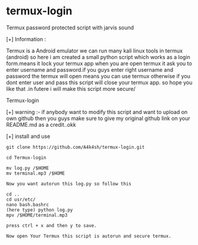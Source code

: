 # termux-login
Termux password protected script with jarvis sound



 [+] Information :

   Termux is a Android emulator we can run many kali linux
   tools in termux (android) so here i am created a small 
   python script which works as a login form.means it lock
   your termux app when you are open termux it ask you to
   enter username and password.if you guys enter right 
   username and password the termux will open means you can
   use termux otherwise if you dont enter user and pass
   this script will close your termux app. so hope you like
   that .in futere i will make this script more secure/
   

   Termux-login

[+] warning :- if anybody want to modify this script and want to 
    upload on own github then you guys make sure to give my original github link on your README.md as a credit..okk

[+] install and use
  
    git clone https://github.com/A4k4sh/termux-login.git

    cd Termux-login

    mv log.py /$HOME
    mv terminal.mp3 /$HOME

    Now you want autorun this log.py so follow this

    cd ..
    cd usr/etc/
    nano bash.bashrc
    (here type) python log.py
    mpv /$HOME/terminal.mp3

    press ctrl + x and then y to save.

    Now open Your Termux this script is autorun and secure termux.


